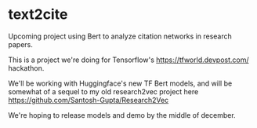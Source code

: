 # text2cite
Upcoming project using Bert to analyze citation networks in research papers. 

This is a project we're doing for Tensorflow's https://tfworld.devpost.com/ hackathon. 

We'll be working with Huggingface's new TF Bert models, and will be somewhat of a sequel to my old research2vec project here https://github.com/Santosh-Gupta/Research2Vec

We're hoping to release models and demo by the middle of december. 

